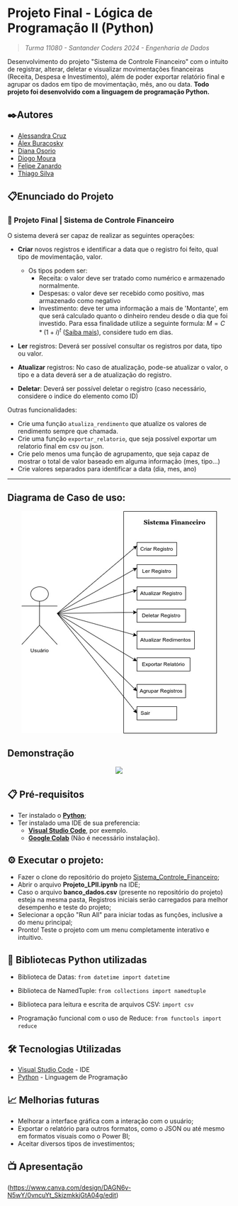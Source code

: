 # Projeto Final - Lógica de Programação II (Python)
> *Turma 11080 - Santander Coders 2024 - Engenharia de Dados*

Desenvolvimento do projeto "Sistema de Controle Financeiro" com o intuito de registrar, alterar, deletar e visualizar movimentações financeiras (Receita, Despesa e Investimento), além de poder exportar relatório final e agrupar os dados em tipo de movimentação, mês, ano ou data.
**Todo projeto foi desenvolvido com a linguagem de programação Python.**

## ✒️Autores 
- [Alessandra Cruz](https://github.com/alessandracruz)
- [Álex Buracosky](https://github.com/aburacosk)
- [Diana Osorio](https://github.com/diana468)
- [Diogo Moura](https://github.com/)
- [Felipe Zanardo](https://github.com/FelipeBZanardo)
- [Thiago Silva](https://github.com/)

## 📋Enunciado do Projeto

### 💸 Projeto Final | Sistema de Controle Financeiro

O sistema deverá ser capaz de realizar as seguintes operações:

- **Criar** novos registros e identificar a data que o registro foi feito, qual tipo de movimentação, valor.

  - Os tipos podem ser:
    - Receita: o valor deve ser tratado como numérico e armazenado normalmente.
    - Despesas: o valor deve ser recebido como positivo, mas armazenado como negativo
    - Investimento: deve ter uma informação a mais de 'Montante', em que será calculado quanto o dinheiro rendeu desde o dia que foi investido.
    Para essa finalidade utilize a seguinte formula: $M = C * (1 + i)^t$ ([Saiba mais](https://matematicafinanceira.org/juros-compostos/)), considere tudo em dias.
- **Ler** registros: Deverá ser possível consultar os registros por data, tipo ou valor.
- **Atualizar** registros: No caso de atualização, pode-se atualizar o valor, o tipo e a data deverá ser a de atualização do registro.
- **Deletar**: Deverá ser possível deletar o registro (caso necessário, considere o indice do elemento como ID)

Outras funcionalidades:
- Crie uma função ```atualiza_rendimento``` que atualize os valores de rendimento sempre que chamada.
- Crie uma função ```exportar_relatorio```, que seja possível exportar um relatorio final em csv ou json.
- Crie pelo menos uma função de agrupamento, que seja capaz de mostrar o total de valor baseado em alguma informação (mes, tipo...)
- Crie valores separados para identificar a data (dia, mes, ano)

---

## Diagrama de Caso de uso:
<p align="center">
  <img src="./diagrama de caso de uso.jpg">
</p>

## Demonstração
<p align="center">
  <img src="./_captures/Demonstracao.gif">
</p>

## 📋  Pré-requisitos
- Ter instalado o **[Python](https://www.python.org/)**;
- Ter instalado uma IDE de sua preferencia:
    - **[Visual Studio Code](https://code.visualstudio.com/)**, por exemplo.
    - **[Google Colab](https://colab.research.google.com/notebook)** (Não é necessário instalação).

## ⚙️ Executar o projeto:
- Fazer o clone do repositório do projeto [Sistema_Controle_Financeiro](https://github.com/FelipeBZanardo/Sistema_Controle_Financeiro);
- Abrir o arquivo **Projeto_LPII.ipynb** na IDE;
- Caso o arquivo **banco_dados.csv** (presente no repositório do projeto) esteja na mesma pasta, Registros iniciais serão carregados para melhor desempenho e teste do projeto;
- Selecionar a opção "Run All" para iniciar todas as funções, inclusive a do menu principal;
- Pronto! Teste o projeto com um menu completamente interativo e intuitivo.

## 🧾 Bibliotecas Python utilizadas

- Biblioteca de Datas:
`from datetime import datetime`

- Biblioteca de NamedTuple:
`from collections import namedtuple`

- Biblioteca para leitura e escrita de arquivos CSV:
`import csv`

- Programação funcional com o uso de Reduce:
`from functools import reduce`

## 🛠️ Tecnologias Utilizadas

* [Visual Studio Code](https://code.visualstudio.com/) - IDE 
* [Python](https://www.python.org/) - Linguagem de Programação

## 📈 Melhorias futuras

- Melhorar a interface gráfica com a interação com o usuário;
- Exportar o relatório para outros formatos, como o JSON ou até mesmo em formatos visuais como o Power BI;
- Aceitar diversos tipos de investimentos;

## 📺 Apresentação
(https://www.canva.com/design/DAGN6v-N5wY/0vncuYt_SkjzmkkjGtA04g/edit)


